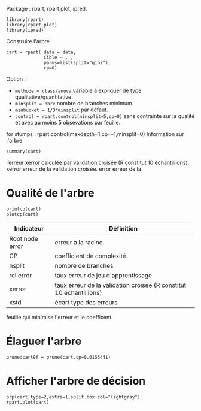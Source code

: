 Package : rpart, rpart.plot, ipred.
```
library(rpart)
library(rpart.plot)
library(ipred)
```

Construire l'arbre
```
cart = rpart( data = data, 
              Cible ~ . ,
              parms=list(split="gini"),
              cp=0)
```
Option : 
* `methode = class/anova` variable à expliquer de type qualitative/quantitative.
* `minsplit = nbre` nombre de branches minimum.
* `minbucket = 1/3*minsplit` par défaut.
* `control = rpart.control(minsplit=5,cp=0)` sans contrainte sur la qualité et avec au moins 5 obsevations par feuille.


for stumps : rpart.control(maxdepth=1,cp=-1,minsplit=0)
Information sur l'arbre
```
summary(cart)
``` 
l’erreur xerror calculée par validation croisée (R constitut 10 échantillions).
xerror erreur de la validation croisée.
error erreur de la 

# Qualité de l'arbre 

```
printcp(cart)
plotcp(cart)
```

|Indicateur|Définition|
|---|---|
| Root node error	| erreur à la racine. | 
| CP | coefficient de complexité. |	
| nsplit | nombre de branches |
| rel error | taux erreur de jeu d'apprentissage |
| xerror | taux erreur de la validation croisée (R constitut 10 échantillions) |
| xstd | écart type des erreurs |

feuille qui minimise l'erreur et le coefficent 

# Élaguer l'arbre

```
prunedcart9f = prune(cart,cp=0.0155441)
```

# Afficher l'arbre de décision
```
prp(cart,type=2,extra=1,split.box.col="lightgray")
rpart.plot(cart)
 ```
